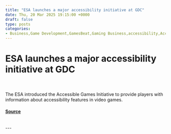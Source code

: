 ```yaml
---
title: "ESA launches a major accessibility initiative at GDC"
date: Thu, 20 Mar 2025 19:15:00 +0000
draft: false
type: posts
categories: 
- Business,Game Development,GamesBeat,Gaming Business,accessibility,Accessible Games Initiative,category-/Games/Computer & Video Games,ESA,GDC,GDC 2025
---
```

# ESA launches a major accessibility initiative at GDC

<br/>

<br/>
The ESA introduced the Accessible Games Initiative to provide players with information about accessibility features in video games.

#### [Source](https://venturebeat.com/games/esa-launches-a-major-accessibility-intiative-at-gdc/)

<br/>
---
